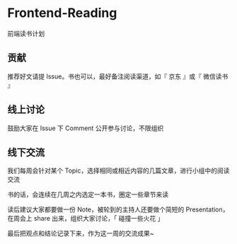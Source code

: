 # Frontend-Reading

前端读书计划

## 贡献

推荐好文请提 Issue。书也可以，最好备注阅读渠道，如『 京东 』或『 微信读书 』

## 线上讨论

鼓励大家在 Issue 下 Comment 公开参与讨论，不限组织

## 线下交流

我们每周会针对某个 Topic，选择相同或相近内容的几篇文章，进行小组中的阅读交流

书的话，会连续在几周之内选定一本书，圈定一些章节来读

读后建议大家都要做一份 Note，被轮到的主持人还要做个简短的 Presentation，在周会上 share 出来，组织大家讨论，「 碰撞一些火花 」

最后把观点和结论记录下来，作为这一周的交流成果~

